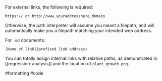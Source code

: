 For external links, the following is required:
```
https:// or http://www.youraddresshere.domain
```
Otherwise, the path interpreter will assume you meant a filepath, and will automatically make you a filepath matching your intended web address.


For `.md` documents:
```
[Name of link](prefixed link address)
```

You can totally assign internal links with relative paths, as demonstrated in [[regression-analysis]] and the location of `plant_growth.png`.


#formatting #code